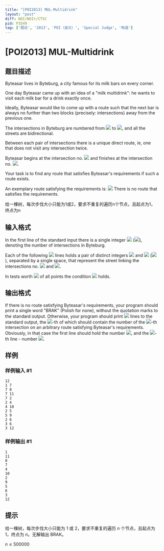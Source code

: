 ```yaml
---
title: "[POI2013] MUL-Multidrink"
layout: "post"
diff: NOI/NOI+/CTSC
pid: P3549
tag: ['图论', '2013', 'POI（波兰）', 'Special Judge', '构造']
---
```

# [POI2013] MUL-Multidrink
## 题目描述

Byteasar lives in Byteburg, a city famous for its milk bars on every corner.

One day Byteasar came up with an idea of a "milk multidrink": he wants to  visit each milk bar for a drink exactly once.

Ideally, Byteasar would like to come up with a route such that the next bar  is always no further than two blocks (precisely: intersections) away from the  previous one.

The intersections in Byteburg are numbered from ![](http://main.edu.pl/images/OI20/mul-en-tex.1.png) to ![](http://main.edu.pl/images/OI20/mul-en-tex.2.png),  and all the streets are bidirectional.

Between each pair of intersections there is a unique direct route, ie, one  that does not visit any intersection twice.

Byteasar begins at the intersection no. ![](http://main.edu.pl/images/OI20/mul-en-tex.3.png) and finishes at the intersection  no. ![](http://main.edu.pl/images/OI20/mul-en-tex.4.png).

Your task is to find any route that satisfies Byteasar's requirements if such  a route exists.

An exemplary route satisfying the requirements is: ![](http://main.edu.pl/images/OI20/mul-en-tex.5.png)                There is no route that satisfies the requirements.

给一棵树，每次步伐大小只能为1或2，要求不重复的遍历n个节点，且起点为1，终点为n

## 输入格式

In the first line of the standard input there is a single integer ![](http://main.edu.pl/images/OI20/mul-en-tex.6.png)  (![](http://main.edu.pl/images/OI20/mul-en-tex.7.png)), denoting the number of intersections in Byteburg.

Each of the following ![](http://main.edu.pl/images/OI20/mul-en-tex.8.png) lines holds a pair of distinct integers ![](http://main.edu.pl/images/OI20/mul-en-tex.9.png)  and ![](http://main.edu.pl/images/OI20/mul-en-tex.10.png) (![](http://main.edu.pl/images/OI20/mul-en-tex.11.png)), separated by a single space, that  represent the street linking the intersections no. ![](http://main.edu.pl/images/OI20/mul-en-tex.12.png) and ![](http://main.edu.pl/images/OI20/mul-en-tex.13.png).

In tests worth ![](http://main.edu.pl/images/OI20/mul-en-tex.14.png) of all points the condition ![](http://main.edu.pl/images/OI20/mul-en-tex.15.png) holds.

## 输出格式

If there is no route satisfying Byteasar's requirements, your program  should print a single word "BRAK" (Polish for none),  without the quotation marks to the standard output.  Otherwise, your program  should print ![](http://main.edu.pl/images/OI20/mul-en-tex.16.png) lines to the standard output, the ![](http://main.edu.pl/images/OI20/mul-en-tex.17.png)-th of which should  contain the number of the ![](http://main.edu.pl/images/OI20/mul-en-tex.18.png)-th intersection on an arbitrary route  satisfying Byteasar's requirements.  Obviously, in that case the first line  should hold the number ![](http://main.edu.pl/images/OI20/mul-en-tex.19.png), and the ![](http://main.edu.pl/images/OI20/mul-en-tex.20.png)-th line - number ![](http://main.edu.pl/images/OI20/mul-en-tex.21.png).

## 样例

### 样例输入 #1
```
12
1 7
7 8
7 11
7 2
2 4
4 10
2 5
5 9
2 6
3 6
3 12

```
### 样例输出 #1
```
1
11
8
7
4
10
2
9
5
6
3
12

```
## 提示

给一棵树，每次步伐大小只能为 1 或 2，要求不重复的遍历 $n$ 个节点，且起点为 $1$，终点为 $n$。无解输出 BRAK。

$n\le 500000$

